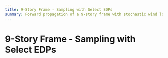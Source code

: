 ```yaml
---
title: 9-Story Frame - Sampling with Select EDPs
summary: Forward propagation of a 9-story frame with stochastic wind loading and user-defined EDPs.
...
```


# 9-Story Frame - Sampling with Select EDPs
